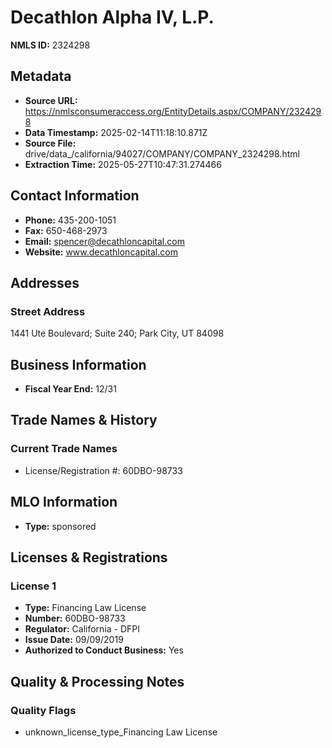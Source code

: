 # Decathlon Alpha IV, L.P.

**NMLS ID:** 2324298

## Metadata
- **Source URL:** https://nmlsconsumeraccess.org/EntityDetails.aspx/COMPANY/2324298
- **Data Timestamp:** 2025-02-14T11:18:10.871Z
- **Source File:** drive/data_/california/94027/COMPANY/COMPANY_2324298.html
- **Extraction Time:** 2025-05-27T10:47:31.274466

## Contact Information
- **Phone:** 435-200-1051
- **Fax:** 650-468-2973
- **Email:** spencer@decathloncapital.com
- **Website:** www.decathloncapital.com

## Addresses
### Street Address
1441 Ute Boulevard; Suite 240; Park City, UT 84098

## Business Information
- **Fiscal Year End:** 12/31

## Trade Names & History
### Current Trade Names
- License/Registration #: 60DBO-98733

## MLO Information
- **Type:** sponsored

## Licenses & Registrations

### License 1
- **Type:** Financing Law License
- **Number:** 60DBO-98733
- **Regulator:** California - DFPI
- **Issue Date:** 09/09/2019
- **Authorized to Conduct Business:** Yes

## Quality & Processing Notes
### Quality Flags
- unknown_license_type_Financing Law License
